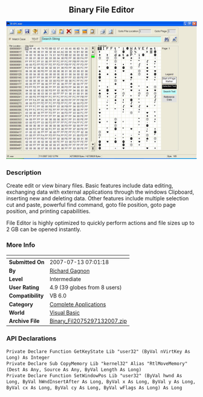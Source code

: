 ﻿<div align="center">

## Binary File Editor

<img src="PIC200771381612096.jpg">
</div>

### Description

Create edit or view binary files. Basic features include data editing, exchanging data with external applications through the windows Clipboard, inserting new and deleting data. Other features include multiple selection cut and paste, powerful find command, goto file position, goto page position, and printing capabilities.

File Editor is highly optimized to quickly perform actions and file sizes up to 2 GB can be opened instantly.
 
### More Info
 


<span>             |<span>
---                |---
**Submitted On**   |2007-07-13 07:01:18
**By**             |[Richard Gagnon](https://github.com/Planet-Source-Code/PSCIndex/blob/master/ByAuthor/richard-gagnon.md)
**Level**          |Intermediate
**User Rating**    |4.9 (39 globes from 8 users)
**Compatibility**  |VB 6\.0
**Category**       |[Complete Applications](https://github.com/Planet-Source-Code/PSCIndex/blob/master/ByCategory/complete-applications__1-27.md)
**World**          |[Visual Basic](https://github.com/Planet-Source-Code/PSCIndex/blob/master/ByWorld/visual-basic.md)
**Archive File**   |[Binary\_Fil2075297132007\.zip](https://github.com/Planet-Source-Code/richard-gagnon-binary-file-editor__1-68949/archive/master.zip)

### API Declarations

```
Private Declare Function GetKeyState Lib "user32" (ByVal nVirtKey As Long) As Integer
Private Declare Sub CopyMemory Lib "kernel32" Alias "RtlMoveMemory" (Dest As Any, Source As Any, ByVal Length As Long)
Private Declare Function SetWindowPos Lib "user32" (ByVal hwnd As Long, ByVal hWndInsertAfter As Long, ByVal x As Long, ByVal y As Long, ByVal cx As Long, ByVal cy As Long, ByVal wFlags As Long) As Long
```





